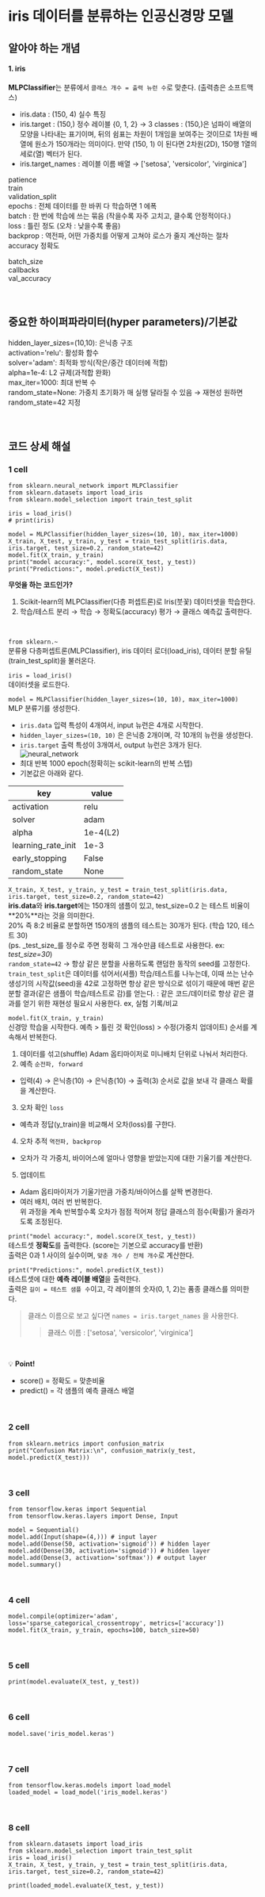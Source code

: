 # iris 데이터를 분류하는 인공신경망 모델  

## 알아야 하는 개념  
#### 1. iris  
**MLPClassifier**는 분류에서 `클래스 개수 = 출력 뉴런 수`로 맞춘다. (출력층은 소프트맥스)
- iris.data         : (150, 4) 실수 특징  
- iris.target       : (150,) 정수 레이블 {0, 1, 2} → 3 classes : (150,)은 넘파이 배열의 모양을 나타내는 표기이며, 뒤의 쉼표는 차원이 1개임을 보여주는 것이므로 1차원 배열에 원소가 150개라는 의미이다. 만약 (150, 1) 이 된다면 2차원(2D), 150행 1열의 세로(열) 벡터가 된다.  
- iris.target_names : 레이블 이름 배열 → ['setosa', 'versicolor', 'virginica']  

patience  
train  
validation_split  
epochs : 전체 데이터를 한 바퀴 다 학습하면 1 에폭  
batch : 한 번에 학습에 쓰는 묶음 (작을수록 자주 고치고, 클수록 안정적이다.)  
loss : 틀린 정도 (오차 : 낮을수록 좋음)  
backprop : 역전파, 어떤 가중치를 어떻게 고쳐야 로스가 줄지 계산하는 절차  
accuracy 정확도  

batch_size  
callbacks  
val_accuracy  
<br><br>

## 중요한 하이퍼파라미터(hyper parameters)/기본값  
hidden_layer_sizes=(10,10): 은닉층 구조  
activation='relu': 활성화 함수  
solver='adam': 최적화 방식(작은/중간 데이터에 적합)  
alpha=1e-4: L2 규제(과적합 완화)  
max_iter=1000: 최대 반복 수  
random_state=None: 가중치 초기화가 매 실행 달라질 수 있음 → 재현성 원하면 random_state=42 지정  
<br><br>

## 코드 상세 해설  
### 1 cell  
```
from sklearn.neural_network import MLPClassifier
from sklearn.datasets import load_iris
from sklearn.model_selection import train_test_split

iris = load_iris()
# print(iris)

model = MLPClassifier(hidden_layer_sizes=(10, 10), max_iter=1000)
X_train, X_test, y_train, y_test = train_test_split(iris.data, iris.target, test_size=0.2, random_state=42)
model.fit(X_train, y_train)
print("model accuracy:", model.score(X_test, y_test))
print("Predictions:", model.predict(X_test))
```
**무엇을 하는 코드인가?**
1. Scikit-learn의 MLPClassifier(다층 퍼셉트론)로 Iris(붓꽃) 데이터셋을 학습한다.  
2. 학습/테스트 분리 → 학습 → 정확도(accuracy) 평가 → 클래스 예측값 출력한다.  
<br>

`from sklearn.~`  
분류용 다층퍼셉트론(MLPClassifier), iris 데이터 로더(load_iris), 데이터  분할 유틸(train_test_split)을 불러온다.  

`iris = load_iris()`  
데이터셋을 로드한다.  

`model = MLPClassifier(hidden_layer_sizes=(10, 10), max_iter=1000)`  
MLP 분류기를 생성한다.  
- `iris.data` 입력 특성이 4개여서, input 뉴런은 4개로 시작한다.  
- `hidden_layer_sizes=(10, 10)` 은 은닉층 2개이며, 각 10개의 뉴런을 생성한다.  
- `iris.target` 출력 특성이 3개여서, output 뉴런은 3개가 된다.  
![neural_network](./images/neural_network.png)  
- 최대 반복 1000 epoch(정확히는 scikit-learn의 반복 스텝)  
- 기본값은 아래와 같다.  

| key                | value    |
| ------------------ | -------- |
| activation         | relu     |
| solver             | adam     |
| alpha              | 1e-4(L2) |
| learning_rate_init | 1e-3     |
| early_stopping     | False    |
| random_state       | None     | 

`X_train, X_test, y_train, y_test = train_test_split(iris.data, iris.target, test_size=0.2, random_state=42)`  
**iris.data**와 **iris.target**에는 150개의 샘플이 있고, test_size=0.2 는 테스트 비율이 **20%**라는 것을 의미한다.  
20% 즉 8:2 비율로 분할하면 150개의 샘플의 테스트는 30개가 된다. (학습 120, 테스트 30)  
(ps. _test_size_를 정수로 주면 정확히 그 개수만큼 테스트로 사용한다. ex: _test_size=30_)  
`random_state=42` → 항상 같은 분할을 사용하도록 랜덤한 동작의 seed를 고정한다. `train_test_split`은 데이터를 섞어서(셔플) 학습/테스트를 나누는데, 이때 쓰는 난수 생성기의 시작값(seed)을 42로 고정하면 항상 같은 방식으로 섞이기 때문에 매번 같은 분할 결과(같은 샘플이 학습/테스트로 감)를 얻는다. : 같은 코드/데이터로 항상 같은 결과를 얻기 위한 재현성 필요시 사용한다. ex, 실험 기록/비교  

`model.fit(X_train, y_train)`  
신경망 학습을 시작한다. 예측 > 틀린 것 확인(loss) > 수정(가중치 업데이트) 순서를 계속해서 반복한다.  
1. 데이터를 섞고(shuffle) Adam 옵티마이저로 미니배치 단위로 나눠서 처리한다.  
2. 예측 `순전파, forward`  
- 입력(4) → 은닉층(10) → 은닉층(10) → 출력(3) 순서로 값을 보내 각 클래스 확률을 계산한다.  
3. 오차 확인 `loss`  
- 예측과 정답(y_train)을 비교해서 오차(loss)를 구한다.  
4. 오차 추적 `역전파, backprop`  
- 오차가 각 가중치, 바이어스에 얼마나 영향을 받았는지에 대한 기울기를 계산한다.  
5. 업데이트  
- Adam 옵티마이저가 기울기만큼 가중치/바이어스를 살짝 변경한다.  
- 여러 배치, 여러 번 반복한다.  
위 과정을 계속 반복할수록 오차가 점점 적어져 정답 클래스의 점수(확률)가 올라가도록 조정된다.  

`print("model accuracy:", model.score(X_test, y_test))`  
테스트셋 **정확도**를 출력한다. (score는 기본으로 accuracy를 반환)  
출력은 0과 1 사이의 실수이며, `맞춘 개수 / 전체 개수`로 계산한다.  

`print("Predictions:", model.predict(X_test))`  
테스트셋에 대한 **예측 레이블 배열**을 출력한다.  
출력은 `길이 = 테스트 샘플 수`이고, 각 레이블의 숫자(0, 1, 2)는 품종 클래스를 의미한다.  
> 클래스 이름으로 보고 싶다면 `names = iris.target_names` 을 사용한다.  
> > 클래스 이름 : ['setosa', 'versicolor', 'virginica']   
<br>

💡 **Point!**
- score() = 정확도 = 맞춘비율  
- predict() = 각 샘플의 예측 클래스 배열  
<br> 

### 2 cell
```
from sklearn.metrics import confusion_matrix
print("Confusion Matrix:\n", confusion_matrix(y_test, model.predict(X_test)))
```
<br>

### 3 cell
```
from tensorflow.keras import Sequential
from tensorflow.keras.layers import Dense, Input

model = Sequential()
model.add(Input(shape=(4,))) # input layer
model.add(Dense(50, activation='sigmoid')) # hidden layer
model.add(Dense(30, activation='sigmoid')) # hidden layer
model.add(Dense(3, activation='softmax')) # output layer
model.summary()
```
<br>

### 4 cell
```
model.compile(optimizer='adam', loss='sparse_categorical_crossentropy', metrics=['accuracy'])
model.fit(X_train, y_train, epochs=100, batch_size=50)
```
<br>

### 5 cell
```
print(model.evaluate(X_test, y_test))
```
<br>

### 6 cell
```
model.save('iris_model.keras')
```
<br>

### 7 cell
```
from tensorflow.keras.models import load_model
loaded_model = load_model('iris_model.keras')
```
<br>

### 8 cell
```
from sklearn.datasets import load_iris
from sklearn.model_selection import train_test_split
iris = load_iris()
X_train, X_test, y_train, y_test = train_test_split(iris.data, iris.target, test_size=0.2, random_state=42)

print(loaded_model.evaluate(X_test, y_test))
```
